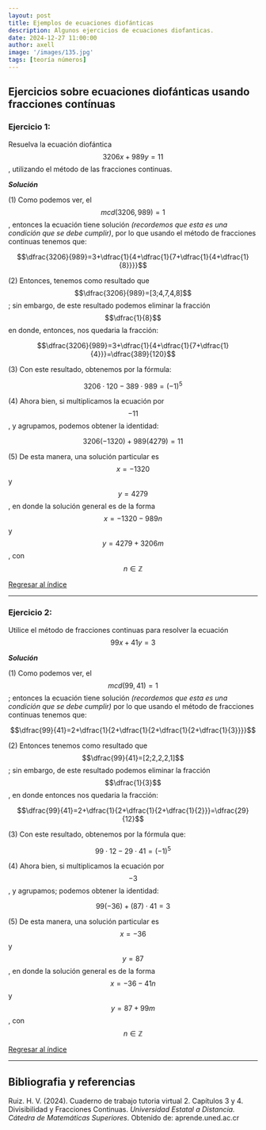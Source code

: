 ```yaml
---
layout: post
title: Ejemplos de ecuaciones diofánticas
description: Algunos ejercicios de ecuaciones diofanticas.
date: 2024-12-27 11:00:00
author: axell
image: '/images/135.jpg'
tags: [teoría números]
---
```


## Ejercicios sobre ecuaciones diofánticas usando fracciones contínuas

### Ejercicio 1:

Resuelva la ecuación diofántica $$3206x + 989y = 11$$, utilizando el método de las fracciones continuas.

***Solución***

(1) Como podemos ver, el $$mcd(3206,989)=1$$, entonces la ecuación tiene solución *(recordemos que esta es una condición que se debe cumplir)*, por lo que usando el método de fracciones continuas tenemos que:

$$\dfrac{3206}{989}=3+\dfrac{1}{4+\dfrac{1}{7+\dfrac{1}{4+\dfrac{1}{8}}}}$$


(2) Entonces, tenemos como resultado que $$\dfrac{3206}{989}=[3;4,7,4,8]$$; sin embargo, de este resultado podemos eliminar la fracción $$\dfrac{1}{8}$$ en donde, entonces, nos quedaria la fracción:

$$\dfrac{3206}{989}=3+\dfrac{1}{4+\dfrac{1}{7+\dfrac{1}{4}}}=\dfrac{389}{120}$$

(3) Con este resultado, obtenemos por la fórmula:

$$3206 \cdot 120 - 389 \cdot 989 = (-1)^5$$

(4) Ahora bien, si multiplicamos la ecuación por $$-11$$, y agrupamos, podemos obtener la identidad:

$$3206(-1320) + 989(4279)=11$$

(5) De esta manera, una solución particular es $$x=-1320$$ y $$y=4279$$, en donde la solución general es de la forma $$x=-1320-989n$$ y $$y=4279+3206m$$, con $$n \in \mathbb{Z}$$

[Regresar al índice][0]

---

### Ejercicio 2:

Utilice el método de fracciones continuas para resolver la ecuación $$99x+41y=3$$

***Solución***

(1) Como podemos ver, el $$mcd(99,41)=1$$; entonces la ecuación tiene solución *(recordemos que esta es una condición que se debe cumplir)* por lo que usando el método de fracciones continuas tenemos que:


$$\dfrac{99}{41}=2+\dfrac{1}{2+\dfrac{1}{2+\dfrac{1}{2+\dfrac{1}{3}}}}$$


(2) Entonces tenemos como resultado que $$\dfrac{99}{41}=[2;2,2,2,1]$$; sin embargo, de este resultado podemos eliminar la fracción $$\dfrac{1}{3}$$, en donde entonces nos quedaria la fracción:

$$\dfrac{99}{41}=2+\dfrac{1}{2+\dfrac{1}{2+\dfrac{1}{2}}}=\dfrac{29}{12}$$

(3) Con este resultado, obtenemos por la fórmula que:

$$99 \cdot 12 - 29 \cdot 41 = (-1)^5$$

(4) Ahora bien, si multiplicamos la ecuación por $$-3$$, y agrupamos; podemos obtener la identidad:

$$99(-36)+(87) \cdot 41 = 3$$

(5) De esta manera, una solución particular es $$x=-36$$ y $$y=87$$, en donde la solución general es de la forma $$x=-36-41n$$ y $$y=87+99m$$, con $$n \in \mathbb{Z}$$

[Regresar al índice][0]

---

## Bibliografia y referencias

Ruiz. H. V. (2024). Cuaderno de trabajo tutoria virtual 2. Capítulos 3 y 4. Divisibilidad y Fracciones Continuas. *Universidad Estatal a Distancia. Cátedra de Matemáticas Superiores*. Obtenido de: aprende.uned.ac.cr

[0]:#índice
[1]:##ejercios-sobre-ecuaciones-diofanticas-usando-fracciones-contínuas
[11]:###ejercicio-1
[12]:###ejercicio-2
[100]:##bibliografia-y-referencias
